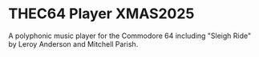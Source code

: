 # THEC64 Player XMAS2025

A polyphonic music player for the Commodore 64 including "Sleigh Ride" by Leroy Anderson and Mitchell Parish.

